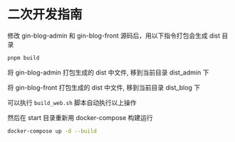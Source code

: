 # 二次开发指南

修改 gin-blog-admin 和 gin-blog-front 源码后，用以下指令打包会生成 dist 目录

```bash
pnpm build
```

将 gin-blog-admin 打包生成的 dist 中文件, 移到当前目录 dist_admin 下

将 gin-blog-front 打包生成的 dist 中文件, 移到当前目录 dist_blog 下

可以执行 `build_web.sh` 脚本自动执行以上操作

然后在 start 目录重新用 docker-compose 构建运行

```bash
docker-compose up -d --build
```
